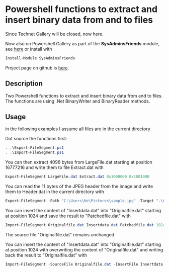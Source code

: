 # Powershell functions to extract and insert binary data from and to files

Since Technet Gallery will be closed, now here.

Now also on Powershell Gallery as part of the **SysAdminsFriends** module, see [here](https://www.powershellgallery.com/packages/SysAdminsFriends/) or install with
```powershell
Install-Module SysAdminsFriends
```

Project page on github is [here](https://github.com/MScholtes/SysAdminsFriends).

## Description
Two Powershell functions to extract and insert binary data from and to files. The functions are using .Net BinaryWriter and BinaryReader methods.

## Usage
in the following examples I assume all files are in the current directory

Dot source the functions first:
```powershell
. .\Export-FileSegment.ps1
. .\Import-FileSegment.ps1
```

You can then extract 4096 bytes from LargeFile.dat starting at position 16777216 and write them to file Extract.dat with
```powershell
Export-FileSegment LargeFile.dat Extract.dat 0x1000000 0x1001000
```

You can read the 11 bytes of the JPEG header from the image and write them to Header.dat in the current directory with
```powershell
Export-FileSegment -Path "C:\Users\He\Pictures\sample.jpg" -Target ".\Header.dat" -Start 0 -Size 11
```

You can insert the content of "Insertdata.dat" into "Originalfile.dat" starting at position 1024 and save the result to "Patchedfile.dat" with
```powershell
Import-FileSegment Originalfile.dat Insertdata.dat Patchedfile.dat 1024
```
The source file "Originalfile.dat" remains unchanged.

You can insert the content of "Insertdata.dat" into "Originalfile.dat" starting at position 1024 with overwriting the content of "Originalfile.dat" and writing back the result to "Originalfile.dat" with
```powershell
Import-FileSegment -SourceFile Originalfile.dat -InsertFile Insertdata.dat -Position 0x0400 -Replace
```

